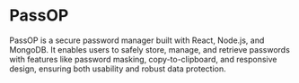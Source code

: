 # PassOP
PassOP is a secure password manager built with React, Node.js, and MongoDB. It enables users to safely store, manage, and retrieve passwords with features like password masking, copy-to-clipboard, and responsive design, ensuring both usability and robust data protection.
